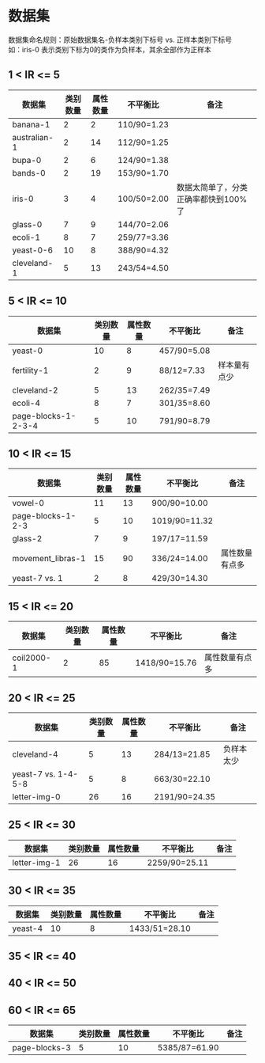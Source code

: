 # 数据集
数据集命名规则：原始数据集名-负样本类别下标号 vs. 正样本类别下标号   
如：iris-0 表示类别下标为0的类作为负样本，其余全部作为正样本
## 1 < IR <= 5
|  数据集   |类别数量| 属性数量  | 不平衡比 | 备注|
|  ----  | ----  | ----  | ----  |----  |
|banana-1	|2	|2	|110/90=1.23| |
|australian-1	|2	|14	|112/90=1.25| |
|bupa-0	|2	|6	|124/90=1.38| |
|bands-0	|2	|19	|153/90=1.70| |
| iris-0  | 3 | 4 | 100/50=2.00 | 数据太简单了，分类正确率都快到100%了 |
|glass-0	|7	|9	|144/70=2.06| |
|ecoli-1	|8	|7	|259/77=3.36| |
|yeast-0-6	|10	|8	|388/90=4.32| |
|cleveland-1	|5	|13	|243/54=4.50| |


## 5 < IR <= 10
|  数据集   |类别数量| 属性数量  | 不平衡比 | 备注|
|  ----  | ----  | ----  | ----  |----  |
| yeast-0 | 10 | 8  | 457/90=5.08  |  |
|fertility-1	|2	|9	|88/12=7.33| 样本量有点少|
|cleveland-2	|5	|13	|262/35=7.49| |
|ecoli-4	|8	|7	|301/35=8.60| |
|page-blocks-1-2-3-4	|5	|10	|791/90=8.79| |


## 10 < IR <= 15
|  数据集   |类别数量| 属性数量  | 不平衡比 | 备注|
|  ----  | ----  | ----  | ----  |----  |
|vowel-0	|11	|13	|900/90=10.00||
|page-blocks-1-2-3	|5	|10	|1019/90=11.32| |
|glass-2	|7	|9	|197/17=11.59| |
|movement_libras-1	|15	|90	|336/24=14.00|属性数量有点多 |yeast-7 vs. 1	2	8	429/30=14.30
|yeast-7 vs. 1	|2	|8	|429/30=14.30| |

## 15 < IR <= 20
|  数据集   |类别数量| 属性数量  | 不平衡比 | 备注|
|  ----  | ----  | ----  | ----  |----  |
|coil2000-1	|2	|85	|1418/90=15.76|属性数量有点多 |

## 20 < IR <= 25
|  数据集   |类别数量| 属性数量  | 不平衡比 | 备注|
|  ----  | ----  | ----  | ----  |----  |
|cleveland-4	|5	|13	|284/13=21.85| 负样本太少|
|yeast-7 vs. 1-4-5-8	|5	|8	|663/30=22.10| |
|letter-img-0	|26	|16	|2191/90=24.35| |


## 25 < IR <= 30
|  数据集   |类别数量| 属性数量  | 不平衡比 | 备注|
|  ----  | ----  | ----  | ----  |----  |
|letter-img-1	|26	|16	|2259/90=25.11| |

## 30 < IR <= 35
|  数据集   |类别数量| 属性数量  | 不平衡比 | 备注|
|  ----  | ----  | ----  | ----  |----  |
|yeast-4	|10	|8	|1433/51=28.10| |

## 35 < IR <= 40

## 40 < IR <= 50

## 60 < IR <= 65
|  数据集   |类别数量| 属性数量  | 不平衡比 | 备注|
|  ----  | ----  | ----  | ----  |----  |
|page-blocks-3	|5	|10	|5385/87=61.90| |